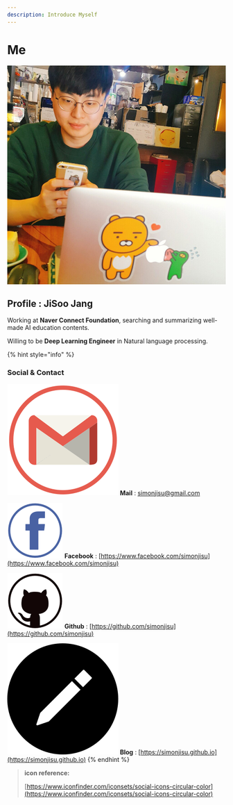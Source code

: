 ```yaml
---
description: Introduce Myself
---
```


# Me

![](.gitbook/assets/profile_img.jpeg)

## Profile : JiSoo Jang

Working at **Naver Connect Foundation**, searching and summarizing well-made AI education contents.

Willing to be **Deep Learning Engineer** in Natural language processing. 

{% hint style="info" %}
### Social & Contact

![](.gitbook/assets/c_gmail.png) **Mail** : simonjisu@gmail.com

![](.gitbook/assets/c_fb.png) **Facebook** : [https://www.facebook.com/simonjisu](https://www.facebook.com/simonjisu)  

![](.gitbook/assets/c_github.png) **Github** : [https://github.com/simonjisu](https://github.com/simonjisu) 

![](.gitbook/assets/c_blog.png) **Blog** : [https://simonjisu.github.io](https://simonjisu.github.io)
{% endhint %}







> **icon reference:** 
>
> [https://www.iconfinder.com/iconsets/social-icons-circular-color](https://www.iconfinder.com/iconsets/social-icons-circular-color)

